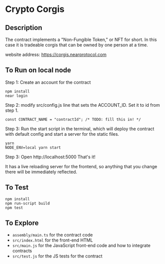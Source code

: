 # Crypto Corgis

## Description

The contract implements a "Non-Fungible Token," or NFT for short. In this case it is tradeable corgis that can be owned by one person at a time. 

website address: https://corgis.nearprotocol.com

## To Run on local node
Step 1: Create an account for the contract
```
npm install
near login
```

Step 2:
modify src/config.js line that sets the ACCOUNT_ID. Set it to id from step 1.
```
const CONTRACT_NAME = "contractId"; /* TODO: fill this in! */
```

Step 3:
Run the start script in the terminal, which will deploy the contract with default config and start a server for the static files.
```
yarn
NODE_ENV=local yarn start
```

Step 3:
Open http://localhost:5000
That's it!

It has a live reloading server for the frontend, so anything that you change there will be immediately reflected.

## To Test

```
npm install
npm run-script build
npm test
```

## To Explore

- `assembly/main.ts` for the contract code
- `src/index.html` for the front-end HTML
- `src/main.js` for the JavaScript front-end code and how to integrate contracts
- `src/test.js` for the JS tests for the contract
